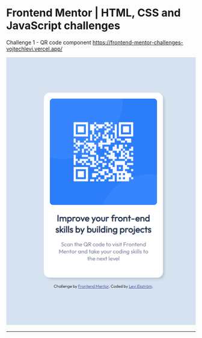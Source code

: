 
# Frontend Mentor | HTML, CSS and JavaScript challenges


Challenge 1 - QR code component
https://frontend-mentor-challenges-vojtechlevi.vercel.app/

![Alt text](https://github.com/vojtechlevi/frontend-mentor-challenges/blob/main/challenge-1/images/qrcode-solution.PNG)

<hr>
